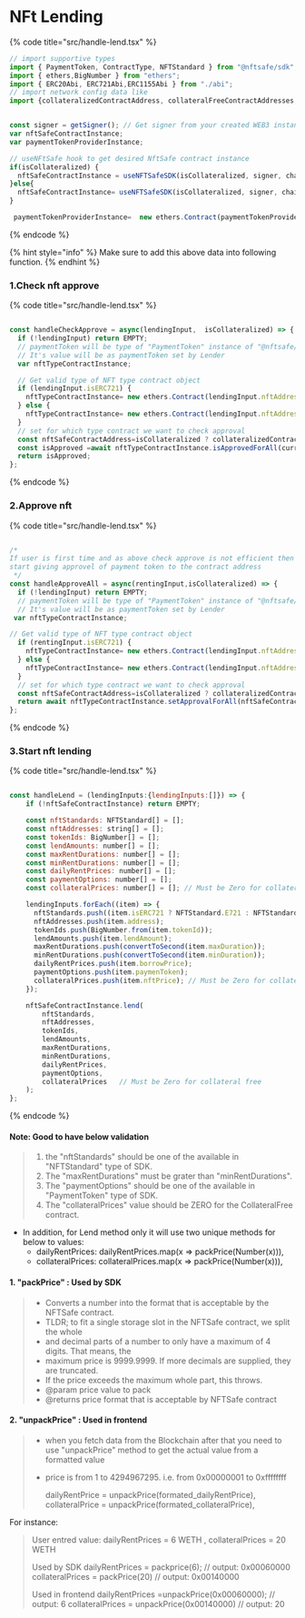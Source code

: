 # NFt Lending


{% code title="src/handle-lend.tsx" %}
```javascript
// import supportive types
import { PaymentToken, ContractType, NFTStandard } from "@nftsafe/sdk";
import { ethers,BigNumber } from "ethers";
import { ERC20Abi, ERC721Abi,ERC1155Abi } from "./abi";
// import network config data like 
import {collateralizedContractAddress, collateralFreeContractAddresses, paymentTokenProviderContractAddress, ...} from '/blockchainConfig';


const signer = getSigner(); // Get signer from your created WEB3 instance or provider 
var nftSafeContractInstance;
var paymentTokenProviderInstance;

// useNFtSafe hook to get desired NftSafe contract instance 
if(isCollateralized) {
  nftSafeContractInstance = useNFTSafeSDK(isCollateralized, signer, chainId); // isCollateralized = true
}else{
  nftSafeContractInstance= useNFTSafeSDK(isCollateralized, signer, chainId); // isCollateralized = false
}

 paymentTokenProviderInstance=  new ethers.Contract(paymentTokenProviderContractAddress, NFTSafeAbi, signer)

```
{% endcode %}

{% hint style="info" %}
Make sure to add this above data into following function.
{% endhint %}

### 1.Check nft approve

{% code title="src/handle-lend.tsx" %}
```javascript

const handleCheckApprove = async(lendingInput,  isCollateralized) => {
  if (!lendingInput) return EMPTY;
  // paymentToken will be type of "PaymentToken" instance of "@nftsafe/sdk" 
  // It's value will be as paymentToken set by Lender  
  var nftTypeContractInstance;

  // Get valid type of NFT type contract object  
  if (lendingInput.isERC721) {
    nftTypeContractInstance= new ethers.Contract(lendingInput.nftAddress,ERC721Abi,signer);  
  } else {
    nftTypeContractInstance= new ethers.Contract(lendingInput.nftAddress,ERC1155Abi,signer);
  }
  // set for which type contract we want to check approval
  const nftSafeContractAddress=isCollateralized ? collateralizedContractAddress : collateralFreeContractAddresses;
  const isApproved =await nftTypeContractInstance.isApprovedForAll(currentUserAddress, nftSafeContractAddress);
  return isApproved;
};

```
{% endcode %}


### 2.Approve nft

{% code title="src/handle-lend.tsx" %}
```javascript

/*
If user is first time and as above check approve is not efficient then call this function and 
start giving approvel of payment token to the contract address
 */ 
const handleApproveAll = async(rentingInput,isCollateralized) => {
  if (!lendingInput) return EMPTY;
  // paymentToken will be type of "PaymentToken" instance of "@nftsafe/sdk" 
  // It's value will be as paymentToken set by Lender   
 var nftTypeContractInstance;

// Get valid type of NFT type contract object 
  if (rentingInput.isERC721) {
    nftTypeContractInstance= new ethers.Contract(lendingInput.nftAddress,ERC721Abi,signer);  
  } else {
    nftTypeContractInstance= new ethers.Contract(lendingInput.nftAddress,ERC1155Abi,signer);
  }
  // set for which type contract we want to check approval
  const nftSafeContractAddress=isCollateralized ? collateralizedContractAddress : collateralFreeContractAddresses;
  return await nftTypeContractInstance.setApprovalForAll(nftSafeContractAddress, true);
};

```
{% endcode %}


### 3.Start nft lending

{% code title="src/handle-lend.tsx" %}
```javascript

const handleLend = (lendingInputs:{lendingInputs:[]}) => {
    if (!nftSafeContractInstance) return EMPTY;

    const nftStandards: NFTStandard[] = [];
    const nftAddresses: string[] = [];
    const tokenIds: BigNumber[] = [];
    const lendAmounts: number[] = [];
    const maxRentDurations: number[] = [];
    const minRentDurations: number[] = [];
    const dailyRentPrices: number[] = [];
    const paymentOptions: number[] = [];
    const collateralPrices: number[] = []; // Must be Zero for collateral free 

    lendingInputs.forEach((item) => {
      nftStandards.push((item.isERC721 ? NFTStandard.E721 : NFTStandard.E1155));
      nftAddresses.push(item.address);
      tokenIds.push(BigNumber.from(item.tokenId));
      lendAmounts.push(item.lendAmount);
      maxRentDurations.push(convertToSecond(item.maxDuration));
      minRentDurations.push(convertToSecond(item.minDuration));
      dailyRentPrices.push(item.borrowPrice);
      paymentOptions.push(item.paymenToken);
      collateralPrices.push(item.nftPrice); // Must be Zero for collateral free 
    });

    nftSafeContractInstance.lend(
        nftStandards,
        nftAddresses,
        tokenIds,
        lendAmounts,
        maxRentDurations,
        minRentDurations,
        dailyRentPrices,
        paymentOptions,
        collateralPrices   // Must be Zero for collateral free 
    );
};


```
{% endcode %}




#### Note: Good to have below validation 
>1. the "nftStandards" should be one of the available in "NFTStandard" type of SDK.
>2. The "maxRentDurations" must be grater than "minRentDurations".
>3. The "paymentOptions" should be one of the available in "PaymentToken" type of SDK.
>4. The "collateralPrices" value should be ZERO for the CollateralFree contract.


- In addition, for Lend method only it will use two unique methods for below to values:
    * dailyRentPrices: dailyRentPrices.map(x => packPrice(Number(x))),
    * collateralPrices: collateralPrices.map(x => packPrice(Number(x))), 


#### 1. "packPrice" : Used by SDK
>- Converts a number into the format that is acceptable by the NFTSafe contract.
>- TLDR; to fit a single storage slot in the NFTSafe contract, we split the whole
>- and decimal parts of a number to only have a maximum of 4 digits. That means, the
>- maximum price is 9999.9999. If more decimals are supplied, they are truncated.
>- If the price exceeds the maximum whole part, this throws.
>- @param price value to pack
>- @returns price format that is acceptable by NFTSafe contract

#### 2. "unpackPrice" : Used in frontend
>-  when you fetch data from the Blockchain after that you need to use "unpackPrice" method to get the actual value from a formatted value
>- price is from 1 to 4294967295. i.e. from 0x00000001 to 0xffffffff
>
>    dailyRentPrice = unpackPrice(formated_dailyRentPrice),
>    collateralPrice = unpackPrice(formated_collateralPrice),



For instance: 

>User entred value:  dailyRentPrices = 6 WETH , collateralPrices = 20 WETH
>
>Used by SDK
>dailyRentPrices = packprice(6);      // output:   0x00060000
>collateralPrices  = packPrice(20)   // output:   0x00140000
>
>Used in frontend
>dailyRentPrices =unpackPrice(0x00060000);     // output:  6
>collateralPrices  = unpackPrice(0x00140000)   // output:  20

